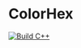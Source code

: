 # ColorHex
[![Build C++](https://github.com/Rguzman41/ColorHex/actions/workflows/c-cpp.yml/badge.svg)](https://github.com/Rguzman41/ColorHex/actions/workflows/c-cpp.yml)
